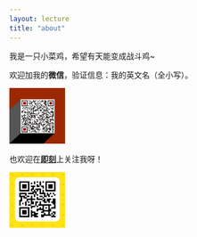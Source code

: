 ```yaml
---
layout: lecture
title: "about"
---
```


我是一只小菜鸡，希望有天能变成战斗鸡~


欢迎加我的**微信**，验证信息：我的英文名（全小写）。

<img src="./assets/wechat_qr_code.jpg" width="100">

也欢迎在[**即刻**](https://www.okjike.com/)上关注我呀！

<img src="./assets/jike_qr_code.jpg" width="100">

